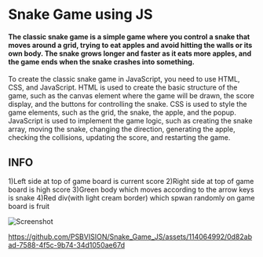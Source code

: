 <h1>
  Snake Game using JS
</h1>
<h4>
The classic snake game is a simple game where you control a snake that moves around a grid, trying to eat apples and avoid hitting the walls or its own body. The snake grows longer and faster as it eats more apples, and the game ends when the snake crashes into something.
</h4>
To create the classic snake game in JavaScript, you need to use HTML, CSS, and JavaScript. HTML is used to create the basic structure of the game, such as the canvas element where the game will be drawn, the score display, and the buttons for controlling the snake. CSS is used to style the game elements, such as the grid, the snake, the apple, and the popup. JavaScript is used to implement the game logic, such as creating the snake array, moving the snake, changing the direction, generating the apple, checking the collisions, updating the score, and restarting the game.


<h2>INFO</h2>
1)Left side at top of game board is current score
2)Right side at top of game board is high score 
3)Green body which moves according to the arrow keys is snake
4)Red div(with light cream border) which spwan randomly on game board is fruit

![Screenshot](https://github.com/PSBVISION/Snake_Game_JS/assets/114064992/b472c604-5dec-4ba3-8798-798fd4d4bd17)


https://github.com/PSBVISION/Snake_Game_JS/assets/114064992/0d82abad-7588-4f5c-9b74-34d1050ae67d

